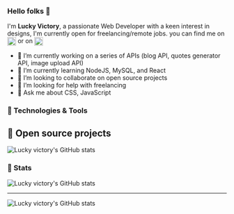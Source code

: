 ### Hello folks 👋
I'm **Lucky Victory**, a passionate Web Developer with a keen interest in designs, I'm currently open for freelancing/remote jobs. you can find me on <a href="https://twitter.com/lucky_victory1"> <img width="20" alt="Twitter" align="center" src="https://cdn.jsdelivr.net/gh/devicons/devicon/icons/twitter/twitter-original.svg"/></a> or on <a href="https://www.linkedin.com/in/lucky-victory-success-42719b1a5"> <img align="center" alt="linkedIn" src="https://cdn.jsdelivr.net/gh/devicons/devicon/icons/linkedin/linkedin-original.svg" width="20" /></a>
</a>
- 🔭 I’m currently working on a series of APIs (blog API, quotes generator API, image upload API)
- 🌱 I’m currently learning NodeJS, MySQL, and React
- 👯 I’m looking to collaborate on open source projects
- 🤔 I’m looking for help with freelancing
- 💬 Ask me about CSS, JavaScript 


### 🔧 Technologies & Tools

## 📌 Open source projects
![Lucky victory's GitHub stats](https://github-readme-stats.vercel.app/api/pin?username=lucky-victory&theme=radical&repo=harpee)

### 🎯 Stats
![Lucky victory's GitHub stats](https://github-readme-stats.vercel.app/api?username=lucky-victory&theme=radical)
___
![Lucky victory's GitHub stats](https://github-readme-stats.vercel.app/api/top-langs?username=lucky-victory&theme=radical&layout=compact)
